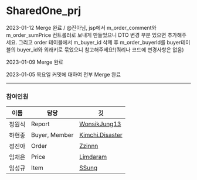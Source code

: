 # SharedOne_prj
 2023-01-12 Merge 완료 / @진아님, jsp에서 m_order_comment와 m_order_sumPrice 컨트롤러로 보내게 만들었으니 DTO 변경 부분 있으면 추가해주세요.
 그리고 order 테이블에서 m_buyer_id 삭제 후 m_order_buyerId를 buyer테이블의 buyer_id와 외래키로 묶었으니 참고해주세요!(쿼리나 코드에 변경사항은 없음)

 2023-01-09 Merge 완료
 
 2023-01-05 목요일 커밋에 대하여 전부 Merge 완료


------------------
### 참여인원

이름 | 담당 | 깃
---|---|---
정원식 | Report | [WonsikJung13](https://github.com/WonsikJung13)
하현종 | Buyer, Member | [Kimchi.Disaster](https://github.com/ha971206)
정진아 | Order | [Zzinnn](https://github.com/Zzinnn)
임채은 | Price | [Limdaram](https://github.com/Limdaram)
임성규 | Item | [SSung](https://github.com/gmlrmrtjd)
